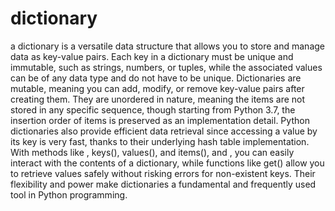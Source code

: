 # dictionary
a dictionary is a versatile data structure that allows you to store and manage data as key-value pairs. Each key in a dictionary must be unique and immutable, such as strings, numbers, or tuples, while the associated values can be of any data type and do not have to be unique. Dictionaries are mutable, meaning you can add, modify, or remove key-value pairs after creating them. They are unordered in nature, meaning the items are not stored in any specific sequence, though starting from Python 3.7, the insertion order of items is preserved as an implementation detail. Python dictionaries also provide efficient data retrieval since accessing a value by its key is very fast, thanks to their underlying hash table implementation. With methods like , keys(), values(), and items(), and , you can easily interact with the contents of a dictionary, while functions like get() allow you to retrieve values safely without risking errors for non-existent keys. Their flexibility and power make dictionaries a fundamental and frequently used tool in Python programming.